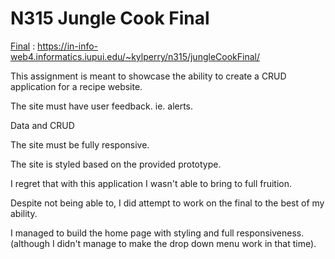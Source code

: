 # N315 Jungle Cook Final

[Final](https://in-info-web4.informatics.iupui.edu/~kylperry/n315/jungleCookFinal/) : https://in-info-web4.informatics.iupui.edu/~kylperry/n315/jungleCookFinal/

This assignment is meant to showcase the ability to create a
CRUD application for a recipe website.

The site must have user feedback. ie. alerts.

Data and CRUD

The site must be fully responsive.

The site is styled based on the provided prototype.

I regret that with this application I wasn't able to bring to full fruition.

Despite not being able to, I did attempt to work on the final to the best of my ability.

I managed to build the home page with styling and full responsiveness. (although I didn't manage to make the drop down menu work in that time).
